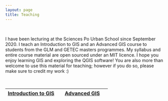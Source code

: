 ```yaml
---
layout: page
title: Teaching
---
```


&nbsp; 

I have been lecturing at the Sciences Po Urban School since September 2020. I teach an Introduction to GIS and an Advanced GIS course to students from the GLM and GETEC masters programmes. My syllabus and entire course material are open sourced under an MIT licence. I hope you enjoy learning GIS and exploring the QGIS software! You are also more than welcome to use this material for teaching; however if you do so, please make sure to credit my work :)

&nbsp; 
&nbsp; 

<table>
  <thead>
    <tr>
      <th><a href="https://raphaelleroffo.github.io/intro-to-gis/">Introduction to GIS</a> </th>
      <th> &nbsp; &nbsp; <a href="https://raphaelleroffo.github.io/advanced-gis/">Advanced GIS</a> &nbsp; &nbsp; </th>
    </tr>
  </thead>
</table>